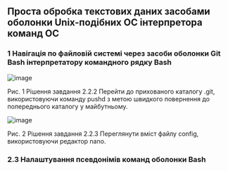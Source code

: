 ## Проста обробка текстових даних засобами оболонки Unix-подібних ОС інтерпретора команд ОС
### 1 Навігація по файловій системі через засоби оболонки Git Bash інтерпретатору командного рядку Bash

![image](https://github.com/MarselaBiak/WebAR-Example/assets/159937068/15c3e0fc-7cdf-4a52-a675-9f1c015859d0)

Рис. 1 Рішення завдання 2.2.2 Перейти до прихованого каталогу .git, використовуючи команду pushd з метою
швидкого повернення до попереднього каталогу у майбутньому.

![image](https://github.com/MarselaBiak/WebAR-Example/assets/159937068/8ce0bee1-681c-4d03-8514-b5f13fdc6548)

Рис. 2 Рішення завдання 2.2.3 Переглянути вміст файлу config, використовуючи редактор nano.

### 2.3 Налаштування псевдонімів команд оболонки Bash
